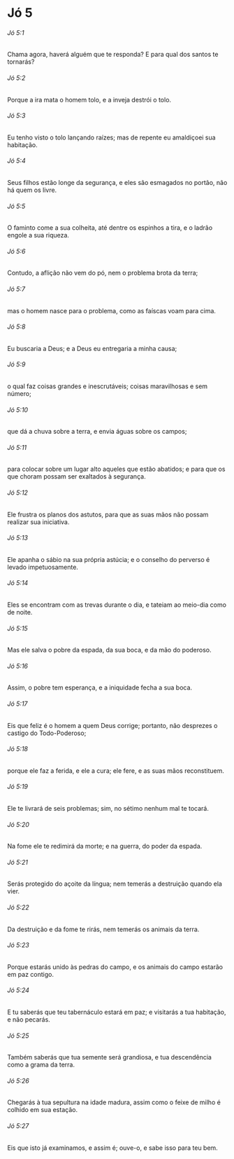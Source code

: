 # Jó 5

###### Jó 5:1

Chama agora, haverá alguém que te responda? E para qual dos santos te tornarás?

###### Jó 5:2

Porque a ira mata o homem tolo, e a inveja destrói o tolo.

###### Jó 5:3

Eu tenho visto o tolo lançando raízes; mas de repente eu amaldiçoei sua habitação.

###### Jó 5:4

Seus filhos estão longe da segurança, e eles são esmagados no portão, não há quem os livre.

###### Jó 5:5

O faminto come a sua colheita, até dentre os espinhos a tira, e o ladrão engole a sua riqueza.

###### Jó 5:6

Contudo, a aflição não vem do pó, nem o problema brota da terra;

###### Jó 5:7

mas o homem nasce para o problema, como as faíscas voam para cima.

###### Jó 5:8

Eu buscaria a Deus; e a Deus eu entregaria a minha causa;

###### Jó 5:9

o qual faz coisas grandes e inescrutáveis; coisas maravilhosas e sem número;

###### Jó 5:10

que dá a chuva sobre a terra, e envia águas sobre os campos;

###### Jó 5:11

para colocar sobre um lugar alto aqueles que estão abatidos; e para que os que choram possam ser exaltados à segurança.

###### Jó 5:12

Ele frustra os planos dos astutos, para que as suas mãos não possam realizar sua iniciativa.

###### Jó 5:13

Ele apanha o sábio na sua própria astúcia; e o conselho do perverso é levado impetuosamente.

###### Jó 5:14

Eles se encontram com as trevas durante o dia, e tateiam ao meio-dia como de noite.

###### Jó 5:15

Mas ele salva o pobre da espada, da sua boca, e da mão do poderoso.

###### Jó 5:16

Assim, o pobre tem esperança, e a iniquidade fecha a sua boca.

###### Jó 5:17

Eis que feliz é o homem a quem Deus corrige; portanto, não desprezes o castigo do Todo-Poderoso;

###### Jó 5:18

porque ele faz a ferida, e ele a cura; ele fere, e as suas mãos reconstituem.

###### Jó 5:19

Ele te livrará de seis problemas; sim, no sétimo nenhum mal te tocará.

###### Jó 5:20

Na fome ele te redimirá da morte; e na guerra, do poder da espada.

###### Jó 5:21

Serás protegido do açoite da língua; nem temerás a destruição quando ela vier.

###### Jó 5:22

Da destruição e da fome te rirás, nem temerás os animais da terra.

###### Jó 5:23

Porque estarás unido às pedras do campo, e os animais do campo estarão em paz contigo.

###### Jó 5:24

E tu saberás que teu tabernáculo estará em paz; e visitarás a tua habitação, e não pecarás.

###### Jó 5:25

Também saberás que tua semente será grandiosa, e tua descendência como a grama da terra.

###### Jó 5:26

Chegarás à tua sepultura na idade madura, assim como o feixe de milho é colhido em sua estação.

###### Jó 5:27

Eis que isto já examinamos, e assim é; ouve-o, e sabe isso para teu bem.

